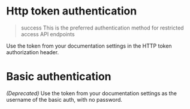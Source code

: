 # Http token authentication

> success
> This is the preferred authentication method for restricted access API endpoints

Use the token from your documentation settings in the HTTP token authorization header.

# Basic authentication

*(Deprecated)* Use the token from your documentation settings as the username of the basic auth, with no password.

